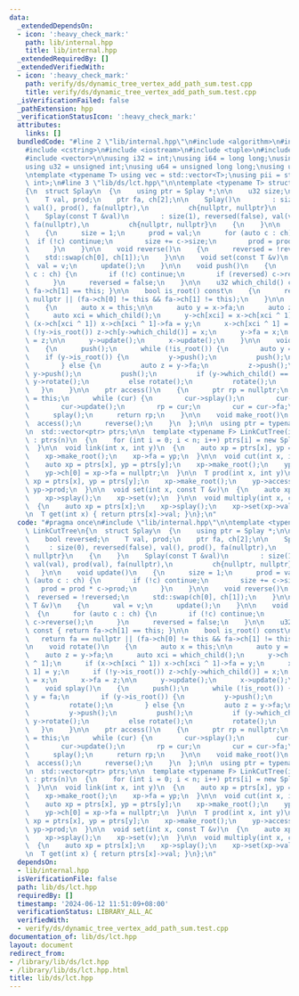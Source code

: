 ```yaml
---
data:
  _extendedDependsOn:
  - icon: ':heavy_check_mark:'
    path: lib/internal.hpp
    title: lib/internal.hpp
  _extendedRequiredBy: []
  _extendedVerifiedWith:
  - icon: ':heavy_check_mark:'
    path: verify/ds/dynamic_tree_vertex_add_path_sum.test.cpp
    title: verify/ds/dynamic_tree_vertex_add_path_sum.test.cpp
  _isVerificationFailed: false
  _pathExtension: hpp
  _verificationStatusIcon: ':heavy_check_mark:'
  attributes:
    links: []
  bundledCode: "#line 2 \"lib/internal.hpp\"\n#include <algorithm>\n#include <cmath>\n\
    #include <cstring>\n#include <iostream>\n#include <tuple>\n#include <utility>\n\
    #include <vector>\n\nusing i32 = int;\nusing i64 = long long;\nusing i128 = __int128_t;\n\
    using u32 = unsigned int;\nusing u64 = unsigned long long;\nusing u128 = __uint128_t;\n\
    \ntemplate <typename T> using vec = std::vector<T>;\nusing pii = std::pair<int,\
    \ int>;\n#line 3 \"lib/ds/lct.hpp\"\n\ntemplate <typename T> struct LinkCutTree\n\
    {\n  struct Splay\n  {\n    using ptr = Splay *;\n\n    u32 size;\n    bool reversed;\n\
    \    T val, prod;\n    ptr fa, ch[2];\n\n    Splay()\n        : size(0), reversed(false),\
    \ val(), prod(), fa(nullptr),\n          ch{nullptr, nullptr}\n    {\n    }\n\
    \    Splay(const T &val)\n        : size(1), reversed(false), val(val), prod(val),\
    \ fa(nullptr),\n          ch{nullptr, nullptr}\n    {\n    }\n\n    void update()\n\
    \    {\n      size = 1;\n      prod = val;\n      for (auto c : ch) {\n      \
    \  if (!c) continue;\n        size += c->size;\n        prod = prod * c->prod;\n\
    \      }\n    }\n\n    void reverse()\n    {\n      reversed = !reversed;\n  \
    \    std::swap(ch[0], ch[1]);\n    }\n\n    void set(const T &v)\n    {\n    \
    \  val = v;\n      update();\n    }\n\n    void push()\n    {\n      for (auto\
    \ c : ch) {\n        if (!c) continue;\n        if (reversed) c->reverse();\n\
    \      }\n      reversed = false;\n    }\n\n    u32 which_child() const { return\
    \ fa->ch[1] == this; }\n\n    bool is_root() const\n    {\n      return fa ==\
    \ nullptr || (fa->ch[0] != this && fa->ch[1] != this);\n    }\n\n    void rotate()\n\
    \    {\n      auto x = this;\n\n      auto y = x->fa;\n      auto z = y->fa;\n\
    \      auto xci = which_child();\n      y->ch[xci] = x->ch[xci ^ 1];\n      if\
    \ (x->ch[xci ^ 1]) x->ch[xci ^ 1]->fa = y;\n      x->ch[xci ^ 1] = y;\n      if\
    \ (!y->is_root()) z->ch[y->which_child()] = x;\n      y->fa = x;\n      x->fa\
    \ = z;\n\n      y->update();\n      x->update();\n    }\n\n    void splay()\n\
    \    {\n      push();\n      while (!is_root()) {\n        auto y = fa;\n    \
    \    if (y->is_root()) {\n          y->push();\n          push();\n          rotate();\n\
    \        } else {\n          auto z = y->fa;\n          z->push();\n         \
    \ y->push();\n          push();\n          if (y->which_child() == which_child())\
    \ y->rotate();\n          else rotate();\n          rotate();\n        }\n   \
    \   }\n    }\n\n    ptr access()\n    {\n      ptr rp = nullptr;\n      ptr cur\
    \ = this;\n      while (cur) {\n        cur->splay();\n        cur->ch[1] = rp;\n\
    \        cur->update();\n        rp = cur;\n        cur = cur->fa;\n      }\n\
    \      splay();\n      return rp;\n    }\n\n    void make_root()\n    {\n    \
    \  access();\n      reverse();\n    }\n  };\n\n  using ptr = typename Splay::ptr;\n\
    \n  std::vector<ptr> ptrs;\n\n  template <typename F> LinkCutTree(int n, F &&f)\
    \ : ptrs(n)\n  {\n    for (int i = 0; i < n; i++) ptrs[i] = new Splay(f(i));\n\
    \  }\n\n  void link(int x, int y)\n  {\n    auto xp = ptrs[x], yp = ptrs[y];\n\
    \    xp->make_root();\n    xp->fa = yp;\n  }\n\n  void cut(int x, int y)\n  {\n\
    \    auto xp = ptrs[x], yp = ptrs[y];\n    xp->make_root();\n    yp->access();\n\
    \    yp->ch[0] = xp->fa = nullptr;\n  }\n\n  T prod(int x, int y)\n  {\n    auto\
    \ xp = ptrs[x], yp = ptrs[y];\n    xp->make_root();\n    yp->access();\n    return\
    \ yp->prod;\n  }\n\n  void set(int x, const T &v)\n  {\n    auto xp = ptrs[x];\n\
    \    xp->splay();\n    xp->set(v);\n  }\n\n  void multiply(int x, const T &v)\n\
    \  {\n    auto xp = ptrs[x];\n    xp->splay();\n    xp->set(xp->val * v);\n  }\n\
    \n  T get(int x) { return ptrs[x]->val; }\n};\n"
  code: "#pragma once\n#include \"lib/internal.hpp\"\n\ntemplate <typename T> struct\
    \ LinkCutTree\n{\n  struct Splay\n  {\n    using ptr = Splay *;\n\n    u32 size;\n\
    \    bool reversed;\n    T val, prod;\n    ptr fa, ch[2];\n\n    Splay()\n   \
    \     : size(0), reversed(false), val(), prod(), fa(nullptr),\n          ch{nullptr,\
    \ nullptr}\n    {\n    }\n    Splay(const T &val)\n        : size(1), reversed(false),\
    \ val(val), prod(val), fa(nullptr),\n          ch{nullptr, nullptr}\n    {\n \
    \   }\n\n    void update()\n    {\n      size = 1;\n      prod = val;\n      for\
    \ (auto c : ch) {\n        if (!c) continue;\n        size += c->size;\n     \
    \   prod = prod * c->prod;\n      }\n    }\n\n    void reverse()\n    {\n    \
    \  reversed = !reversed;\n      std::swap(ch[0], ch[1]);\n    }\n\n    void set(const\
    \ T &v)\n    {\n      val = v;\n      update();\n    }\n\n    void push()\n  \
    \  {\n      for (auto c : ch) {\n        if (!c) continue;\n        if (reversed)\
    \ c->reverse();\n      }\n      reversed = false;\n    }\n\n    u32 which_child()\
    \ const { return fa->ch[1] == this; }\n\n    bool is_root() const\n    {\n   \
    \   return fa == nullptr || (fa->ch[0] != this && fa->ch[1] != this);\n    }\n\
    \n    void rotate()\n    {\n      auto x = this;\n\n      auto y = x->fa;\n  \
    \    auto z = y->fa;\n      auto xci = which_child();\n      y->ch[xci] = x->ch[xci\
    \ ^ 1];\n      if (x->ch[xci ^ 1]) x->ch[xci ^ 1]->fa = y;\n      x->ch[xci ^\
    \ 1] = y;\n      if (!y->is_root()) z->ch[y->which_child()] = x;\n      y->fa\
    \ = x;\n      x->fa = z;\n\n      y->update();\n      x->update();\n    }\n\n\
    \    void splay()\n    {\n      push();\n      while (!is_root()) {\n        auto\
    \ y = fa;\n        if (y->is_root()) {\n          y->push();\n          push();\n\
    \          rotate();\n        } else {\n          auto z = y->fa;\n          z->push();\n\
    \          y->push();\n          push();\n          if (y->which_child() == which_child())\
    \ y->rotate();\n          else rotate();\n          rotate();\n        }\n   \
    \   }\n    }\n\n    ptr access()\n    {\n      ptr rp = nullptr;\n      ptr cur\
    \ = this;\n      while (cur) {\n        cur->splay();\n        cur->ch[1] = rp;\n\
    \        cur->update();\n        rp = cur;\n        cur = cur->fa;\n      }\n\
    \      splay();\n      return rp;\n    }\n\n    void make_root()\n    {\n    \
    \  access();\n      reverse();\n    }\n  };\n\n  using ptr = typename Splay::ptr;\n\
    \n  std::vector<ptr> ptrs;\n\n  template <typename F> LinkCutTree(int n, F &&f)\
    \ : ptrs(n)\n  {\n    for (int i = 0; i < n; i++) ptrs[i] = new Splay(f(i));\n\
    \  }\n\n  void link(int x, int y)\n  {\n    auto xp = ptrs[x], yp = ptrs[y];\n\
    \    xp->make_root();\n    xp->fa = yp;\n  }\n\n  void cut(int x, int y)\n  {\n\
    \    auto xp = ptrs[x], yp = ptrs[y];\n    xp->make_root();\n    yp->access();\n\
    \    yp->ch[0] = xp->fa = nullptr;\n  }\n\n  T prod(int x, int y)\n  {\n    auto\
    \ xp = ptrs[x], yp = ptrs[y];\n    xp->make_root();\n    yp->access();\n    return\
    \ yp->prod;\n  }\n\n  void set(int x, const T &v)\n  {\n    auto xp = ptrs[x];\n\
    \    xp->splay();\n    xp->set(v);\n  }\n\n  void multiply(int x, const T &v)\n\
    \  {\n    auto xp = ptrs[x];\n    xp->splay();\n    xp->set(xp->val * v);\n  }\n\
    \n  T get(int x) { return ptrs[x]->val; }\n};\n"
  dependsOn:
  - lib/internal.hpp
  isVerificationFile: false
  path: lib/ds/lct.hpp
  requiredBy: []
  timestamp: '2024-06-12 11:51:09+08:00'
  verificationStatus: LIBRARY_ALL_AC
  verifiedWith:
  - verify/ds/dynamic_tree_vertex_add_path_sum.test.cpp
documentation_of: lib/ds/lct.hpp
layout: document
redirect_from:
- /library/lib/ds/lct.hpp
- /library/lib/ds/lct.hpp.html
title: lib/ds/lct.hpp
---
```

